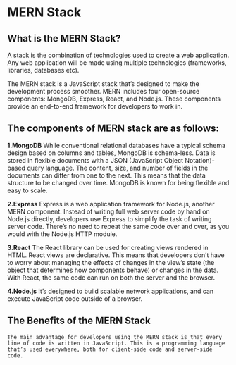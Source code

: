 # MERN Stack

## What is the MERN Stack?
   A stack is the combination of technologies used to create a web application. Any web application will be made using multiple technologies (frameworks, libraries, databases etc).

   The MERN stack is a JavaScript stack that’s designed to make the development process smoother. MERN includes four open-source components: MongoDB, Express, React, and Node.js. These components provide an end-to-end framework for developers to work in.  

## The components of MERN stack are as follows:

**1.MongoDB**
    While conventional relational databases have a typical schema design based on columns and tables, MongoDB is schema-less. Data is stored in flexible documents with a JSON (JavaScript Object Notation)-based query language. The content, size, and number of fields in the documents can differ from one to the next. This means that the data structure to be changed over time. MongoDB is known for being flexible and easy to scale.  

**2.Express**
    Express is a web application framework for Node.js, another MERN component. Instead of writing full web server code by hand on Node.js directly, developers use Express to simplify the task of writing server code. There’s no need to repeat the same code over and over, as you would with the Node.js HTTP module.

**3.React**
    The React library can be used for creating views rendered in HTML. React views are declarative. This means that developers don’t have to worry about managing the effects of changes in the view’s state (the object that determines how components behave) or changes in the data. With React, the same code can run on both the server and the browser.

**4.Node.js**
    It’s designed to build scalable network applications, and can execute JavaScript code outside of a browser.

##  The Benefits of the MERN Stack
    The main advantage for developers using the MERN stack is that every line of code is written in JavaScript. This is a programming language that’s used everywhere, both for client-side code and server-side code.             

